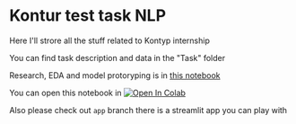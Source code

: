 # Kontur test task NLP

Here I'll strore all the stuff related to Kontyp internship

You can find task description and data in the "Task" folder

Research, EDA and model protoryping is in [this notebook](/konmyp.ipynb)

You can open this notebook in [![Open In Colab](https://colab.research.google.com/assets/colab-badge.svg)](https://colab.research.google.com/drive/1U3I90FC8HxhC4JxAAwQH4v4uzJOT5xMm?usp=sharing)

Also please check out `app` branch there is a streamlit app you can play with
